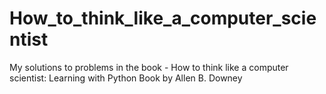 # How_to_think_like_a_computer_scientist
My solutions to problems in the book - How to think like a computer scientist: Learning with Python Book by Allen B. Downey
